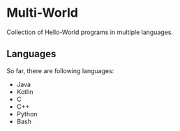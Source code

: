 # Multi-World

Collection of Hello-World programs in multiple languages.

## Languages

So far, there are following languages:

* Java
* Kotlin
* C
* C++
* Python
* Bash
